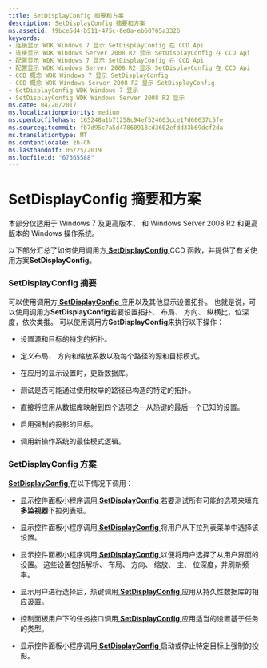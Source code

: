 ```yaml
---
title: SetDisplayConfig 摘要和方案
description: SetDisplayConfig 摘要和方案
ms.assetid: f9bce5d4-b511-475c-8e0a-eb60765a3326
keywords:
- 连接显示 WDK Windows 7 显示 SetDisplayConfig 在 CCD Api
- 连接显示 WDK Windows Server 2008 R2 显示 SetDisplayConfig 在 CCD Api
- 配置显示 WDK Windows 7 显示 SetDisplayConfig 在 CCD Api
- 配置显示 WDK Windows Server 2008 R2 显示 SetDisplayConfig 在 CCD Api
- CCD 概念 WDK Windows 7 显示 SetDisplayConfig
- CCD 概念 WDK Windows Server 2008 R2 显示 SetDisplayConfig
- SetDisplayConfig WDK Windows 7 显示
- SetDisplayConfig WDK Windows Server 2008 R2 显示
ms.date: 04/20/2017
ms.localizationpriority: medium
ms.openlocfilehash: 165248a1b71258c94ef524603cce17d60637c5fe
ms.sourcegitcommit: fb7d95c7a5d47860918cd3602efdd33b69dcf2da
ms.translationtype: MT
ms.contentlocale: zh-CN
ms.lasthandoff: 06/25/2019
ms.locfileid: "67365588"
---
```

# <a name="setdisplayconfig-summary-and-scenarios"></a>SetDisplayConfig 摘要和方案


本部分仅适用于 Windows 7 及更高版本、 和 Windows Server 2008 R2 和更高版本的 Windows 操作系统。

以下部分汇总了如何使用调用方[ **SetDisplayConfig** ](https://docs.microsoft.com/windows/desktop/api/winuser/nf-winuser-setdisplayconfig) CCD 函数，并提供了有关使用方案**SetDisplayConfig**。

### <a name="span-idsetdisplayconfigsummaryspanspan-idsetdisplayconfigsummaryspansetdisplayconfig-summary"></a><span id="setdisplayconfig_summary"></span><span id="SETDISPLAYCONFIG_SUMMARY"></span>SetDisplayConfig 摘要

可以使用调用方[ **SetDisplayConfig** ](https://docs.microsoft.com/windows/desktop/api/winuser/nf-winuser-setdisplayconfig)应用以及其他显示设置拓扑。 也就是说，可以使用调用方**SetDisplayConfig**若要设置拓扑、 布局、 方向、 纵横比，位深度，依次类推。 可以使用调用方**SetDisplayConfig**来执行以下操作：

-   设置源和目标的特定的拓扑。

-   定义布局、 方向和缩放系数以及每个路径的源和目标模式。

-   在应用的显示设置时，更新数据库。

-   测试是否可能通过使用枚举的路径已构造的特定的拓扑。

-   直接将应用从数据库映射到四个选项之一从热键的最后一个已知的设置。

-   启用强制的投影的目标。

-   调用新操作系统的最佳模式逻辑。

### <a name="span-idsetdisplayconfigscenariosspanspan-idsetdisplayconfigscenariosspansetdisplayconfig-scenarios"></a><span id="setdisplayconfig_scenarios"></span><span id="SETDISPLAYCONFIG_SCENARIOS"></span>SetDisplayConfig 方案

[**SetDisplayConfig** ](https://docs.microsoft.com/windows/desktop/api/winuser/nf-winuser-setdisplayconfig)在以下情况下调用：

-   显示控件面板小程序调用[ **SetDisplayConfig** ](https://docs.microsoft.com/windows/desktop/api/winuser/nf-winuser-setdisplayconfig)若要测试所有可能的选项来填充**多监视器**下拉列表框。

-   显示控件面板小程序调用[ **SetDisplayConfig** ](https://docs.microsoft.com/windows/desktop/api/winuser/nf-winuser-setdisplayconfig)将用户从下拉列表菜单中选择该设置。

-   显示控件面板小程序调用[ **SetDisplayConfig** ](https://docs.microsoft.com/windows/desktop/api/winuser/nf-winuser-setdisplayconfig)以便将用户选择了从用户界面的设置。 这些设置包括解析、 布局、 方向、 缩放、 主、 位深度，并刷新频率。

-   显示用户进行选择后，热键调用[ **SetDisplayConfig** ](https://docs.microsoft.com/windows/desktop/api/winuser/nf-winuser-setdisplayconfig)应用从持久性数据库的相应设置。

-   控制面板用户下的任务接口调用[ **SetDisplayConfig** ](https://docs.microsoft.com/windows/desktop/api/winuser/nf-winuser-setdisplayconfig)应用适当的设置基于任务的类型。

-   显示控件面板小程序调用[ **SetDisplayConfig** ](https://docs.microsoft.com/windows/desktop/api/winuser/nf-winuser-setdisplayconfig)启动或停止特定目标上强制的投影。

 

 





